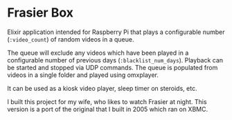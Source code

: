 Frasier Box
======
Elixir application intended for Raspberry Pi that plays a configurable number (`:video_count`) of random videos in a queue.

The queue will exclude any videos which have been played in a configurable number of previous days (`:blacklist_num_days`).  Playback can be started and stopped via UDP commands.  The queue is populated from videos in a single folder and played using omxplayer.

It can be used as a kiosk video player, sleep timer on steroids, etc.

I built this project for my wife, who likes to watch Frasier at night.  This version is a port of the original that I built in 2005 which ran on XBMC.

